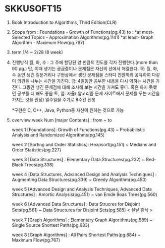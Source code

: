 # SKKUSOFT15
1. Book
    Introduction to Algorithms, Third Edition(CLR)
2. Scope
    from : Foundations - Growth of Functions(pg.43)
    to : *at most- Selected Topics - Approximation Algorithms(pg.1141)
		 *at least- Graph Algorithm - Maximum Flow(pg.767)
3. term
    1/4 ~ 2/28 (8 week)
4. 진행방식
    월, 화, 수 : 그 주에 할당된 양 만큼의 진도를 각자 진행한다.(more than 90 pg.)
    단, 이때 생기는 궁금증이나 문제점은 자신의 선에서 해결한다. 
    목: 월, 화, 수 동안 생긴 질문거리나 구현상에서 생긴 문제점을 스터디 인원끼리 공유하여 다같이 의견을 나누는 시간을 가진다.
    금: 4일동안 공부한 내용을 다시 익히는 시간을 가진다.
    그동안 생긴 문제점에 대해 조사해 보는 시간을 가져도 좋다. 혹은 하지 못했던 공부를 더 해도 좋음
    토, 일: 자율( 알고리즘 문제 사이트에서 문제를 푸는 시간을 가지는 것을 권장)
    일주일을 주기로 8주간 진행
    
    *구현은 C, C++, Java, Python등 자신이 원하는 것으로 가능
5. overview
    week Num [major Contents] : from ~ to
    
    week 1 [Foundations]: Growth of Functions(pg.43) ~  Probabilistic Analysis and Randomized Algorithms(pg.145)

    week 2 [Sorting and Order Statistics]: Heapsort(pg.151) ~ Medians and Order Statistics(pg.227)

    week 3 [Data Structures] : Elementary Data Structures(pg.232) ~ Red-Black Trees(pg.338)

    week 4 [Data Structures, Advanced Design and Analysis Techniques] : Augmenting Data Structures(pg.339) ~ Greedy Algorithm(pg.450)

    week 5 [Advanced Design and Analysis Techniques, Advanced Data Structures] : Amortic Analysis(pg.451) ~ van Emde Boas Trees(pg.560)

    week 6 [Advanced Data Structures] : Data Strucres for Disjoint Sets(pg.561) ~ Data Structures for Disjoint Sets(pg.585) < 설날 휴식 >

    week 7 [Graph Algorithms] : Elementary Graph Algorithms(pg.589) ~ Single Source Shortest Paths(pg.683)

    week 8 [Graph Algorithms] : All Pairs Shortest Paths(pg.684) ~ Maximum Flow(pg.767)

